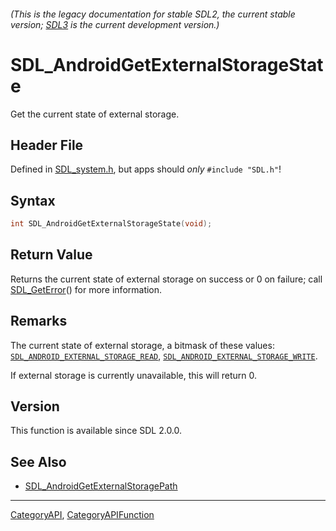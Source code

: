 ###### (This is the legacy documentation for stable SDL2, the current stable version; [SDL3](https://wiki.libsdl.org/SDL3/) is the current development version.)
# SDL_AndroidGetExternalStorageState

Get the current state of external storage.

## Header File

Defined in [SDL_system.h](https://github.com/libsdl-org/SDL/blob/SDL2/include/SDL_system.h), but apps should _only_ `#include "SDL.h"`!

## Syntax

```c
int SDL_AndroidGetExternalStorageState(void);

```

## Return Value

Returns the current state of external storage on success or 0 on failure;
call [SDL_GetError](SDL_GetError)() for more information.

## Remarks

The current state of external storage, a bitmask of these values:
[`SDL_ANDROID_EXTERNAL_STORAGE_READ`](SDL_ANDROID_EXTERNAL_STORAGE_READ),
[`SDL_ANDROID_EXTERNAL_STORAGE_WRITE`](SDL_ANDROID_EXTERNAL_STORAGE_WRITE).

If external storage is currently unavailable, this will return 0.

## Version

This function is available since SDL 2.0.0.

## See Also

* [SDL_AndroidGetExternalStoragePath](SDL_AndroidGetExternalStoragePath)

----
[CategoryAPI](CategoryAPI), [CategoryAPIFunction](CategoryAPIFunction)

